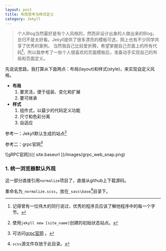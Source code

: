 ```yaml
---
layout: post
title: 布局思考与样式定义
category: Jekyll
---
```


>	个人Blog当然最好是有个人风格的，然而非设计出身的人做出来的Blog，总归不是太好看。Jekyll提供了很多漂亮的模板可选，网上也有不少同学共享了优秀的案例。
>	当然我自己比较爱折腾，希望掌握自己页面上的所有代码[^know_erery_bytes]，所以我参考了一些个人很喜欢的页面模板后，准备动手实现自己的布局和页面定义。

先说说思路，我打算从下面两点：布局(layout)和样式(style)，来实现自定义风格。

*	**布局**
	1. 要灵活，便于组装、变化和扩展
	2. 要可继承
*	**样式**
	1. 组件式，以最少的代码定义功能
	2. 尺寸和色彩分离
	3. 自适应

参考一：Jekyll默认生成的站点[^jekyll_default_site]

参考二：grpc官网[^grpc_site_url]

![gRPC官网]({{ site.baseurl }}/images/grpc_web_snap.png)

### 1. 统一浏览器默认外观

这一部分直接引用`normalize`项目了，直接从github上下载源码。

重命名为`_normalize.scss`，放在`_sass\base`[^_sass]目录下。



[^know_erery_bytes]: 记得曾有一位伟大的同行说过，优秀的程序员应该了解他程序中的每一个字节。
[^jekyll_default_site]: 使用`jekyll new [site_name]`创建的初始状态站点。
[^grpc_site_url]: 可访问[grpc官网](http://www.grpc.io) 。
[^_sass]: `scss`源文件存放于此目录。
[^_drafts]: 还没有编写完成的，以及还没有确定要发布的文章，暂时存放在`_drafts`目录下。